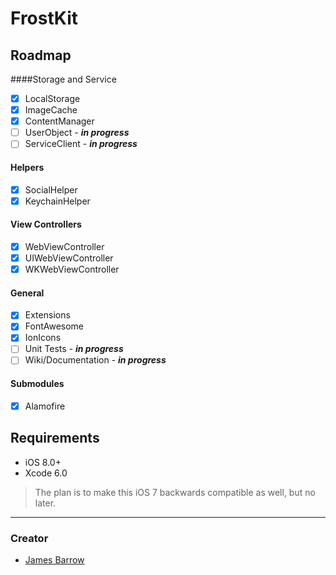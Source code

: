 FrostKit
========

## Roadmap

####Storage and Service
- [x] LocalStorage
- [x] ImageCache
- [x] ContentManager
- [ ] UserObject - **_in progress_**
- [ ] ServiceClient - **_in progress_**

#### Helpers
- [x] SocialHelper
- [x] KeychainHelper

#### View Controllers
- [x] WebViewController
- [x] UIWebViewController
- [x] WKWebViewController

#### General
- [x] Extensions
- [x] FontAwesome
- [x] IonIcons
- [ ] Unit Tests - **_in progress_**
- [ ] Wiki/Documentation - **_in progress_**

#### Submodules
- [x] Alamofire

## Requirements

- iOS 8.0+
- Xcode 6.0

> The plan is to make this iOS 7 backwards compatible as well, but no later.

* * *

### Creator

- [James Barrow](http://github.com/baza207)
